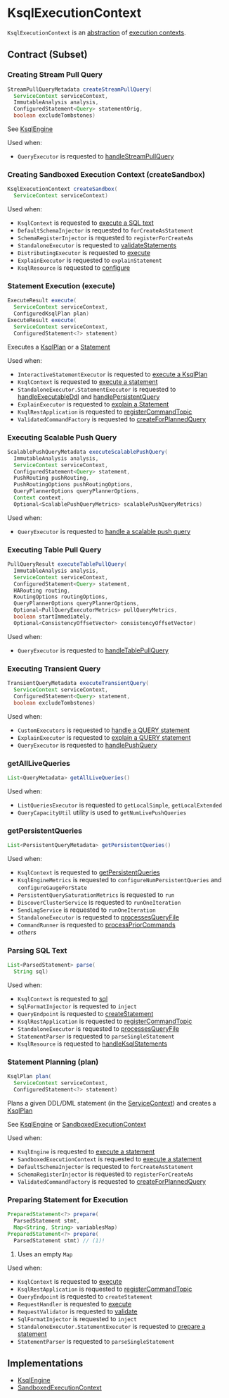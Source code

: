 # KsqlExecutionContext

`KsqlExecutionContext` is an [abstraction](#contract) of [execution contexts](#implementations).

## Contract (Subset)

### <span id="createStreamPullQuery"> Creating Stream Pull Query

```java
StreamPullQueryMetadata createStreamPullQuery(
  ServiceContext serviceContext,
  ImmutableAnalysis analysis,
  ConfiguredStatement<Query> statementOrig,
  boolean excludeTombstones)
```

See [KsqlEngine](KsqlEngine.md#createStreamPullQuery)

Used when:

* `QueryExecutor` is requested to [handleStreamPullQuery](rest/QueryExecutor.md#handleStreamPullQuery)

### <span id="createSandbox"> Creating Sandboxed Execution Context (createSandbox)

```java
KsqlExecutionContext createSandbox(
  ServiceContext serviceContext)
```

Used when:

* `KsqlContext` is requested to [execute a SQL text](embedded/KsqlContext.md#sql)
* `DefaultSchemaInjector` is requested to `forCreateAsStatement`
* `SchemaRegisterInjector` is requested to `registerForCreateAs`
* `StandaloneExecutor` is requested to [validateStatements](rest/StandaloneExecutor.md#validateStatements)
* `DistributingExecutor` is requested to [execute](rest/DistributingExecutor.md#execute)
* `ExplainExecutor` is requested to `explainStatement`
* `KsqlResource` is requested to [configure](rest/KsqlResource.md#configure)

### <span id="execute"> Statement Execution (execute)

```java
ExecuteResult execute(
  ServiceContext serviceContext,
  ConfiguredKsqlPlan plan)
ExecuteResult execute(
  ServiceContext serviceContext,
  ConfiguredStatement<?> statement)
```

Executes a [KsqlPlan](KsqlPlan.md) or a [Statement](parser/Statement.md)

Used when:

* `InteractiveStatementExecutor` is requested to [execute a KsqlPlan](rest/InteractiveStatementExecutor.md#executePlan)
* `KsqlContext` is requested to [execute a statement](embedded/KsqlContext.md#execute)
* `StandaloneExecutor.StatementExecutor` is requested to [handleExecutableDdl](rest/StandaloneExecutor_StatementExecutor.md#handleExecutableDdl) and [handlePersistentQuery](rest/StandaloneExecutor_StatementExecutor.md#handlePersistentQuery)
* `ExplainExecutor` is requested to [explain a Statement](rest/ExplainExecutor.md#explainStatement)
* `KsqlRestApplication` is requested to [registerCommandTopic](rest/KsqlRestApplication.md#registerCommandTopic)
* `ValidatedCommandFactory` is requested to [createForPlannedQuery](rest/ValidatedCommandFactory.md#createForPlannedQuery)

### <span id="executeScalablePushQuery"> Executing Scalable Push Query

```java
ScalablePushQueryMetadata executeScalablePushQuery(
  ImmutableAnalysis analysis,
  ServiceContext serviceContext,
  ConfiguredStatement<Query> statement,
  PushRouting pushRouting,
  PushRoutingOptions pushRoutingOptions,
  QueryPlannerOptions queryPlannerOptions,
  Context context,
  Optional<ScalablePushQueryMetrics> scalablePushQueryMetrics)
```

Used when:

* `QueryExecutor` is requested to [handle a scalable push query](rest/QueryExecutor.md#handleScalablePushQuery)

### <span id="executeTablePullQuery"> Executing Table Pull Query

```java
PullQueryResult executeTablePullQuery(
  ImmutableAnalysis analysis,
  ServiceContext serviceContext,
  ConfiguredStatement<Query> statement,
  HARouting routing,
  RoutingOptions routingOptions,
  QueryPlannerOptions queryPlannerOptions,
  Optional<PullQueryExecutorMetrics> pullQueryMetrics,
  boolean startImmediately,
  Optional<ConsistencyOffsetVector> consistencyOffsetVector)
```

Used when:

* `QueryExecutor` is requested to [handleTablePullQuery](rest/QueryExecutor.md#handleTablePullQuery)

### <span id="executeTransientQuery"> Executing Transient Query

```java
TransientQueryMetadata executeTransientQuery(
  ServiceContext serviceContext,
  ConfiguredStatement<Query> statement,
  boolean excludeTombstones)
```

Used when:

* `CustomExecutors` is requested to [handle a QUERY statement](rest/CustomExecutors.md#QUERY)
* `ExplainExecutor` is requested to [explain a QUERY statement](rest/ExplainExecutor.md#explainStatement)
* `QueryExecutor` is requested to [handlePushQuery](rest/QueryExecutor.md#handlePushQuery)

### <span id="getAllLiveQueries"> getAllLiveQueries

```java
List<QueryMetadata> getAllLiveQueries()
```

Used when:

* `ListQueriesExecutor` is requested to `getLocalSimple`, `getLocalExtended`
* `QueryCapacityUtil` utility is used to `getNumLivePushQueries`

### <span id="getPersistentQueries"> getPersistentQueries

```java
List<PersistentQueryMetadata> getPersistentQueries()
```

Used when:

* `KsqlContext` is requested to [getPersistentQueries](embedded/KsqlContext.md#getPersistentQueries)
* `KsqlEngineMetrics` is requested to `configureNumPersistentQueries` and `configureGaugeForState`
* `PersistentQuerySaturationMetrics` is requested to `run`
* `DiscoverClusterService` is requested to `runOneIteration`
* `SendLagService` is requested to `runOneIteration`
* `StandaloneExecutor` is requested to [processesQueryFile](rest/StandaloneExecutor.md#processesQueryFile)
* `CommandRunner` is requested to [processPriorCommands](rest/CommandRunner.md#processPriorCommands)
* _others_

### <span id="parse"> Parsing SQL Text

```java
List<ParsedStatement> parse(
  String sql)
```

Used when:

* `KsqlContext` is requested to [sql](embedded/KsqlContext.md#sql)
* `SqlFormatInjector` is requested to `inject`
* `QueryEndpoint` is requested to [createStatement](rest/QueryEndpoint.md#createStatement)
* `KsqlRestApplication` is requested to [registerCommandTopic](rest/KsqlRestApplication.md#registerCommandTopic)
* `StandaloneExecutor` is requested to [processesQueryFile](rest/StandaloneExecutor.md#processesQueryFile)
* `StatementParser` is requested to `parseSingleStatement`
* `KsqlResource` is requested to [handleKsqlStatements](rest/KsqlResource.md#handleKsqlStatements)

### <span id="plan"> Statement Planning (plan)

```java
KsqlPlan plan(
  ServiceContext serviceContext,
  ConfiguredStatement<?> statement)
```

Plans a given DDL/DML statement (in the [ServiceContext](ServiceContext.md)) and creates a [KsqlPlan](KsqlPlan.md)

See [KsqlEngine](KsqlEngine.md#plan) or [SandboxedExecutionContext](SandboxedExecutionContext.md#plan)

Used when:

* `KsqlEngine` is requested to [execute a statement](KsqlEngine.md#execute)
* `SandboxedExecutionContext` is requested to [execute a statement](SandboxedExecutionContext.md#execute)
* `DefaultSchemaInjector` is requested to `forCreateAsStatement`
* `SchemaRegisterInjector` is requested to `registerForCreateAs`
* `ValidatedCommandFactory` is requested to [createForPlannedQuery](rest/ValidatedCommandFactory.md#createForPlannedQuery)

### <span id="prepare"> Preparing Statement for Execution

```java
PreparedStatement<?> prepare(
  ParsedStatement stmt,
  Map<String, String> variablesMap)
PreparedStatement<?> prepare(
  ParsedStatement stmt) // (1)!
```

1. Uses an empty `Map`

Used when:

* `KsqlContext` is requested to [execute](embedded/KsqlContext.md#execute)
* `KsqlRestApplication` is requested to [registerCommandTopic](rest/KsqlRestApplication.md#registerCommandTopic)
* `QueryEndpoint` is requested to `createStatement`
* `RequestHandler` is requested to [execute](rest/RequestHandler.md#execute)
* `RequestValidator` is requested to [validate](rest/RequestValidator.md#validate)
* `SqlFormatInjector` is requested to `inject`
* `StandaloneExecutor.StatementExecutor` is requested to [prepare a statement](rest/StandaloneExecutor_StatementExecutor.md#prepare)
* `StatementParser` is requested to `parseSingleStatement`

## Implementations

* [KsqlEngine](KsqlEngine.md)
* [SandboxedExecutionContext](SandboxedExecutionContext.md)
